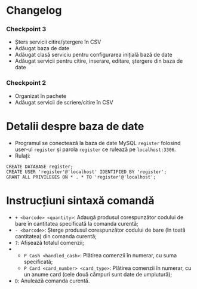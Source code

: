 # Changelog
### Checkpoint 3
 - Șters servicii citire/ștergere în CSV
 - Adăugat baza de date
 - Adăugat clasă serviciu pentru configurarea inițială bază de date
 - Adăugat servicii pentru citire, inserare, editare, ștergere din baza de date

### Checkpoint 2
- Organizat în pachete
- Adăugat servicii de scriere/citire în CSV

# Detalii despre baza de date
 - Programul se conectează la baza de date MySQL ```register``` folosind user-ul ```register``` și parola ```register``` ce rulează pe ```localhost:3306```.
 - Rulați:
 
```mysql
CREATE DATABASE register;
CREATE USER 'register'@'localhost' IDENTIFIED BY 'register';
GRANT ALL PRIVILEGES ON * . * TO 'register'@'localhost';
```

# Instrucțiuni sintaxă comandă
 - ```+ <barcode> <quantity>```: Adaugă produsul corespunzător codului de bare în cantitatea specificată la comanda curentă;
 - ```- <barcode>```: Șterge produsul corespunzător codului de bare (în toată cantitatea) din comanda curentă;
 - ```?```: Afișează totalul comenzii;
 - - ```P Cash <handled_cash>```: Plătirea comenzii în numerar, cu suma specificată;
   - ```P Card <card_number> <card_type>```: Plătirea comenzii în numerar, cu un anume card (cele două câmpuri sunt date de umplutură);
 - ```D```: Anulează comanda curentă.
